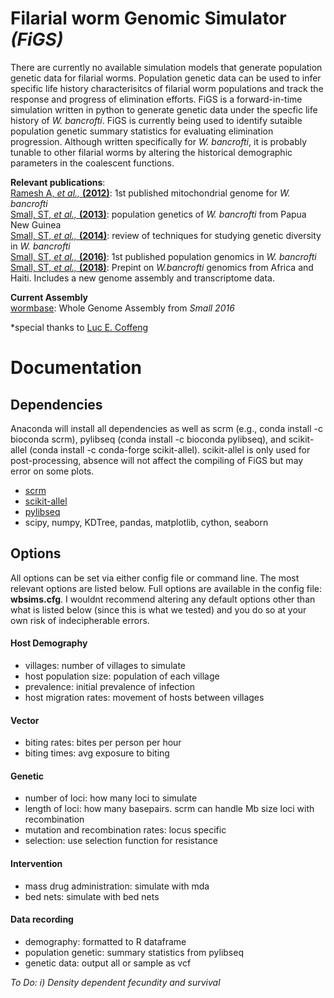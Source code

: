 # Filarial worm Genomic Simulator *(FiGS)*
There are currently no available simulation models that generate population genetic data for filarial worms. Population genetic data can be used to infer specific life history characterisitcs of filarial worm populations and track the response and progress of elimination efforts. FiGS is a forward-in-time simulation written in python to generate genetic data under the specfic life history of *W. bancrofti*. FiGS is currently being used to identify sutaible population genetic summary statistics for evaluating elimination progression. Although written specifically for *W. bancrofti*, it is probably tunable to other filarial worms by altering the historical demographic parameters in the coalescent functions.

**Relevant publications**:   
[Ramesh A, *et al.,* **(2012)**](https://www.ncbi.nlm.nih.gov/pmc/articles/PMC3725818/): 1st published mitochondrial genome for *W. bancrofti*  
[Small, ST, *et al.,* **(2013)**](http://journals.plos.org/plosntds/article?id=10.1371/journal.pntd.0002308): population genetics of *W. bancrofti* from Papua New Guinea  
[Small, ST, *et al.,* **(2014)**](http://europepmc.org/articles/pmc4257870): review of techniques for studying genetic diversity in *W. bancrofti*  
[Small, ST, *et al.,* **(2016)**](http://onlinelibrary.wiley.com/doi/10.1111/mec.13574/full): 1st published population genomics in *W. bancrofti*  
[Small, ST, *et al.,* **(2018)**](https://www.biorxiv.org/content/early/2018/09/19/421248): Prepint on *W.bancrofti* genomics from Africa and Haiti. Includes a new genome assembly and transcriptome data.

**Current Assembly**  
[wormbase](http://parasite.wormbase.org/Wuchereria_bancrofti_prjna275548/Info/Index): Whole Genome Assembly from *Small 2016*     

*special thanks to [Luc E. Coffeng](http://www.researchgate.net/profile/Luc_Coffeng)

# Documentation
## Dependencies
Anaconda will install all dependencies as well as scrm (e.g., conda install -c bioconda scrm), pylibseq (conda install -c bioconda pylibseq), and scikit-allel (conda install -c conda-forge scikit-allel). scikit-allel is only used for post-processing, absence will not affect the compiling of FiGS but may error on some plots.
* [scrm](https://scrm.github.io/)
* [scikit-allel](https://scikit-allel.readthedocs.io/en/latest/)
* [pylibseq](https://github.com/molpopgen/pylibseq)
* scipy, numpy, KDTree, pandas, matplotlib, cython, seaborn

## Options
All options can be set via either config file or command line. The most relevant options are listed below. Full options are available in the config file: **wbsims.cfg**. I wouldnt recommend altering any default options other than what is listed below (since this is what we tested) and you do so at your own risk of indecipherable errors.

#### Host Demography
* villages: number of villages to simulate
* host population size: population of each village
* prevalence: initial prevalence of infection
* host migration rates: movement of hosts between villages

#### Vector
* biting rates: bites per person per hour
* biting times: avg exposure to biting

#### Genetic
* number of loci: how many loci to simulate
* length of loci: how many basepairs. scrm can handle Mb size loci with recombination
* mutation and recombination rates: locus specific
* selection: use selection function for resistance

#### Intervention
* mass drug administration: simulate with mda
* bed nets: simulate with bed nets

#### Data recording
* demography: formatted to R dataframe
* population genetic: summary statistics from pylibseq
* genetic data: output all or sample as vcf

*To Do: i) Density dependent fecundity and survival*
